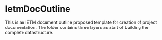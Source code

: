 # IetmDocOutline
This is an IETM document outline proposed template for creation of project documentation.
The folder contains three layers as start of building the complete datastructure.
